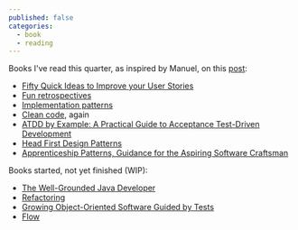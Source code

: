 ```yaml
---
published: false
categories:
  - book
  - reading
---
```


Books I've read this quarter, as inspired by Manuel, on this [post](http://garajeando.blogspot.com.es/2015/04/books-i-read-january-april-2015.html):

  * [Fifty Quick Ideas to Improve your User Stories](https://leanpub.com/50quickideas)
  * [Fun retrospectives](https://leanpub.com/funretrospectives)
  * [Implementation patterns](http://www.amazon.com/Implementation-Patterns-Kent-Beck/dp/0321413091)
  * [Clean code](http://www.amazon.com/Clean-Code-Handbook-Software-Craftsmanship/dp/0132350882/), again
  * [ATDD by Example: A Practical Guide to Acceptance Test-Driven Development](http://www.amazon.com/ATDD-Example-Test-Driven-Development-Addison-Wesley/dp/0321784154)
  * [Head First Design Patterns](http://shop.oreilly.com/product/9780596007126.do)
  * [Apprenticeship Patterns, Guidance for the Aspiring Software Craftsman](http://shop.oreilly.com/product/9780596518387.do)
  
Books started, not yet finished (WIP):
  * [The Well-Grounded Java Developer](http://www.manning.com/evans/)
  * [Refactoring](http://martinfowler.com/books/refactoring.html)
  * [Growing Object-Oriented Software Guided by Tests](http://www.growing-object-oriented-software.com/)
  * [Flow](http://www.amazon.com/Flow-Psychology-Experience-Perennial-Classics/dp/0061339202)
  
  
